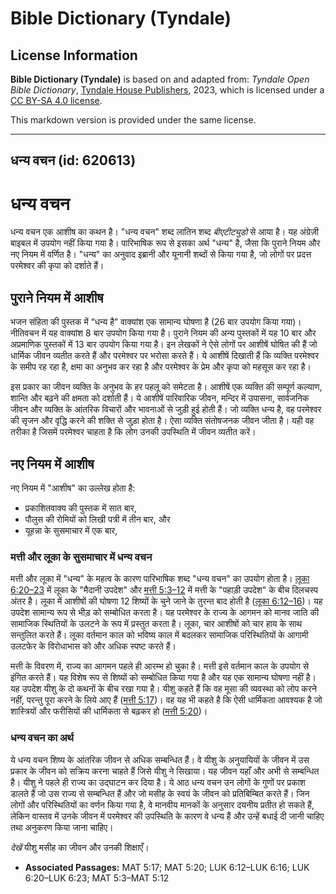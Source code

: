 # Bible Dictionary (Tyndale)

## License Information

**Bible Dictionary (Tyndale)** is based on and adapted from: _Tyndale Open Bible Dictionary_, [Tyndale House Publishers](https://tyndaleopenresources.com/), 2023, which is licensed under a [CC BY-SA 4.0 license](https://creativecommons.org/licenses/by-sa/4.0/legalcode.en).

This markdown version is provided under the same license.



--------------------------------

## धन्य वचन (id: 620613)

धन्य वचन
========

धन्य वचन एक आशीष का कथन है। "धन्य वचन" शब्द लातिन शब्द *बीएटीट्युडो* से आया है। यह अंग्रेज़ी बाइबल में उपयोग नहीं किया गया है। पारिभाषिक रूप से इसका अर्थ "धन्य" है, जैसा कि पुराने नियम और नए नियम में वर्णित है। "धन्य" का अनुवाद इब्रानी और यूनानी शब्दों से किया गया है, जो लोगों पर प्रदत्त परमेश्वर की कृपा को दर्शाते हैं।

पुराने नियम में आशीष
--------------------

भजन संहिता की पुस्तक में “धन्य है” वाक्यांश एक सामान्य घोषणा है (26 बार उपयोग किया गया)। नीतिवचन में यह वाक्यांश 8 बार उपयोग किया गया है। पुराने नियम की अन्य पुस्तकों में यह 10 बार और अप्रमाणिक पुस्तकों में 13 बार उपयोग किया गया है। इन लेखकों ने ऐसे लोगों पर आशीषें घोषित की हैं जो धार्मिक जीवन व्यतीत करते हैं और परमेश्वर पर भरोसा करते हैं। ये आशीषें दिखाती हैं कि व्यक्ति परमेश्वर के समीप रह रहा है, क्षमा का अनुभव कर रहा है और परमेश्वर के प्रेम और कृपा को महसूस कर रहा है।

इस प्रकार का जीवन व्यक्ति के अनुभव के हर पहलू को समेटता है। आशीषें एक व्यक्ति की सम्पूर्ण कल्याण, शान्ति और बढ़ने की क्षमता को दर्शाती हैं। ये आशीषें पारिवारिक जीवन, मन्दिर में उपासना, सार्वजनिक जीवन और व्यक्ति के आंतरिक विचारों और भावनाओं से जुड़ी हुई होती हैं। जो व्यक्ति धन्य है, वह परमेश्वर की सृजन और वृद्धि करने की शक्ति से जुड़ा होता है। ऐसा व्यक्ति संतोषजनक जीवन जीता है। यही वह तरीका है जिसमें परमेश्वर चाहता है कि लोग उनकी उपस्थिति में जीवन व्यतीत करें।

नए नियम में आशीष
----------------

नए नियम में "आशीष" का उल्लेख होता है:

* प्रकाशितवाक्य की पुस्तक में सात बार,
* पौलुस की रोमियों को लिखी पत्री में तीन बार, और
* यूहन्ना के सुसमाचार में एक बार,

### मत्ती और लूका के सुसमाचार में धन्य वचन

मत्ती और लूका में "धन्य" के महत्व के कारण पारिभाषिक शब्द "धन्य वचन" का उपयोग होता है। [लूका 6:20–23](https://ref.ly/Luke6:20-Luke6:23) में लूका के "मैदानी उपदेश" और [मत्ती 5:3–12](https://ref.ly/Matt5:3-Matt5:12) में मत्ती के "पहाड़ी उपदेश" के बीच दिलचस्प अंतर है। लूका में आशीषों की घोषणा 12 शिष्यों के चुने जाने के तुरन्त बाद होती है ([लूका 6:12–16](https://ref.ly/Luke6:12-Luke6:16))। यह उपदेश सामान्य रूप से भीड़ को सम्बोधित करता है। यह परमेश्वर के राज्य के आगमन को मानव जाति की सामाजिक स्थितियों के उलटने के रूप में प्रस्तुत करता है। लूका, चार आशीषों को चार हाय के साथ सन्तुलित करते हैं। लूका वर्तमान काल को भविष्य काल में बदलकर सामाजिक परिस्थितियों के आगामी उलटफेर के विरोधाभास को और अधिक स्पष्ट करते हैं।

मत्ती के विवरण में, राज्य का आगमन पहले ही आरम्भ हो चुका है। मत्ती इसे वर्तमान काल के उपयोग से इंगित करते हैं। यह विशेष रूप से शिष्यों को सम्बोधित किया गया है और यह एक सामान्य घोषणा नहीं है। यह उपदेश यीशु के दो कथनों के बीच रखा गया है। यीशु कहते हैं कि वह मूसा की व्यवस्था को लोप करने नहीं, परन्तु पूरा करने के लिये आए हैं ([मत्ती 5:17](https://ref.ly/Matt5:17))। वह यह भी कहते है कि ऐसी धार्मिकता आवश्यक है जो शास्त्रियों और फरीसियों की धार्मिकता से बढ़कर हो ([मत्ती 5:20](https://ref.ly/Matt5:20))। 

### धन्य वचन का अर्थ

ये धन्य वचन शिष्य के आंतरिक जीवन से अधिक सम्बन्धित हैं। वे यीशु के अनुयायियों के जीवन में उस प्रकार के जीवन को सक्रिय करना चाहते हैं जिसे यीशु ने सिखाया। यह जीवन यहाँ और अभी से सम्बन्धित है। यीशु ने पहले ही राज्य का उद्घाटन कर दिया है। ये आठ धन्य वचन उन लोगों के गुणों पर प्रकाश डालते हैं जो उस राज्य से सम्बन्धित हैं और जो मसीह के स्वयं के जीवन को प्रतिबिम्बित करते हैं। जिन लोगों और परिस्थितियों का वर्णन किया गया है, वे मानवीय मानकों के अनुसार दयनीय प्रतीत हो सकते हैं, लेकिन वास्तव में उनके जीवन में परमेश्वर की उपस्थिति के कारण वे धन्य हैं और उन्हें बधाई दी जानी चाहिए तथा अनुकरण किया जाना चाहिए।

*देखें* यीशु मसीह का जीवन और उनकी शिक्षाएँ।

* **Associated Passages:** MAT 5:17; MAT 5:20; LUK 6:12–LUK 6:16; LUK 6:20–LUK 6:23; MAT 5:3–MAT 5:12

